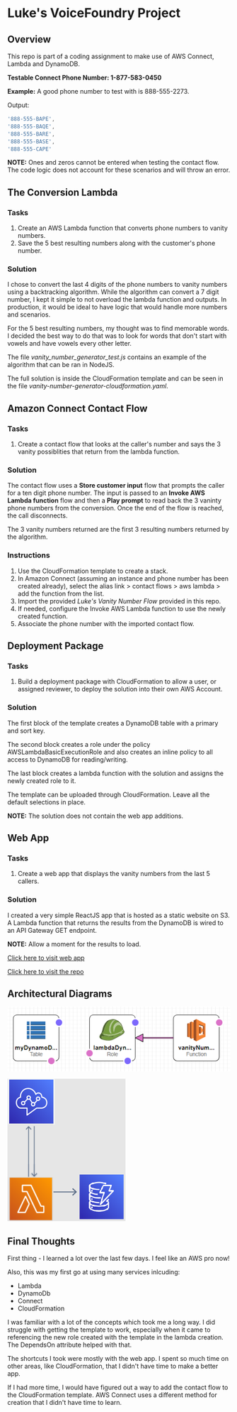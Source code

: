 # Luke's VoiceFoundry Project
## Overview

This repo is part of a coding assignment to make use of AWS Connect, Lambda and DynamoDB.

**Testable Connect Phone Number: 1-877-583-0450**

**Example:** A good phone number to test with is 888-555-2273.

Output:
```javascript
'888-555-BAPE',
'888-555-BAQE',
'888-555-BARE',
'888-555-BASE',
'888-555-CAPE'
```

**NOTE:** Ones and zeros cannot be entered when testing the contact flow. The 
code logic does not account for these scenarios and will throw an error.

## The Conversion Lambda
### Tasks
1. Create an AWS Lambda function that converts phone numbers to vanity numbers.
2. Save the 5 best resulting numbers along with the customer's
phone number.

### Solution
I chose to convert the last 4 digits of the phone numbers to vanity numbers 
using a backtracking algorithm. While the algorithm can convert a 7 digit
number, I kept it simple to not overload the lambda function and outputs.
In production, it would be ideal to have logic that would handle more numbers
and scenarios. 

For the 5 best resulting numbers, my thought was to find memorable words.
I decided the best way to do that was to look for words that don't start with
 vowels and have vowels every other letter.

The file *vanity_number_generator_test.js* contains an example of the 
algorithm that can be ran in NodeJS. 

The full solution is inside the CloudFormation template and
can be seen in the file *vanity-number-generator-cloudformation.yaml*.

## Amazon Connect Contact Flow

### Tasks
1. Create a contact flow that looks at the caller's number and says the
3 vanity possiblities that return from the lambda function. 

### Solution
The contact flow uses a **Store customer input** flow that prompts the 
caller for a ten digit phone number. The input is passed to an 
**Invoke AWS Lambda function** flow and then a **Play prompt** to read back the 
3 vaninty phone numbers from the conversion. Once the end of the flow is 
reached, the call disconnects. 

The 3 vanity numbers returned are the first 3 resulting numbers returned 
by the algorithm.  

### Instructions
1. Use the CloudFormation template to create a stack.
2. In Amazon Connect (assuming an instance and phone number has been
created already), select the alias link > contact flows > aws lambda > 
add the function from the list.
3. Import the provided *Luke's Vanity Number Flow* provided in this repo.
4. If needed, configure the Invoke AWS Lambda function to use the newly 
created function.
5. Associate the phone number with the imported contact flow. 

## Deployment Package

### Tasks
1. Build a deployment package with CloudFormation to allow a user, or 
assigned reviewer, to deploy the solution into their own AWS Account. 

### Solution
The first block of the template creates a DynamoDB table with a 
primary and sort key. 

The second block creates a role under the policy 
AWSLambdaBasicExecutionRole and also creates an inline policy to all 
access to DynamoDB for reading/writing. 

The last block creates a lambda function with the solution and assigns the
newly created role to it. 

The template can be uploaded through CloudFormation. Leave all 
the default selections in place. 

**NOTE:** The solution does not contain the web app additions.

## Web App
### Tasks
1. Create a web app that displays the vanity numbers from the last 5 callers.

### Solution
I created a very simple ReactJS app that is hosted as a static website on S3. 
A Lambda function that returns the results from the DynamoDB is wired to an 
API Gateway GET endpoint. 

**NOTE:** Allow a moment for the results to load. 

 [Click here to visit web app](http://vanitynumbers.com.s3-website-us-east-1.amazonaws.com)
 
 [Click here to visit the repo](https://github.com/lyaegel88/Lukes-VoiceFoundry-ReactJS-App)

## Architectural Diagrams
![CloudFoundry Diagram](cloudfoundry_diagram.png)

![Architectural Diagram](architectural_diagram_2.png)

## Final Thoughts
First thing - I learned a lot over the last few days. I feel like an 
AWS pro now!

Also, this was my first go at using many services inlcuding:
* Lambda
* DynamoDb
* Connect
* CloudFormation

I was familiar with a lot of the concepts which took me a long way. 
I did struggle with getting the template to work, especially 
when it came to referencing the new role created with the template 
 in the lambda creation. The DependsOn attribute helped with that. 
 
 The shortcuts I took were mostly with the web app. I spent so much 
 time on other areas, like CloudFormation, that I didn't have time to 
 make a better app. 
 
 If I had more time, I would have figured out a way to add the contact flow 
 to the CloudFormation template. AWS Connect uses a different method for creation that I 
 didn't have time to learn.  

